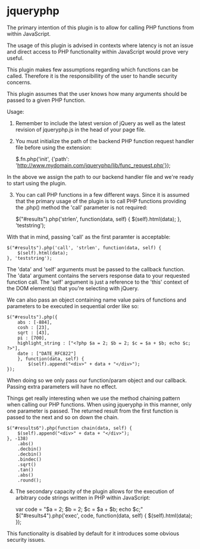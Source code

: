 jqueryphp
=========

The primary intention of this plugin is to allow for calling PHP
functions from within JavaScript.

The usage of this plugin is advised in contexts where latency is
not an issue and direct access to PHP functionality within JavaScript
would prove very useful.

This plugin makes few assumptions regarding which functions can
be called. Therefore it is the responsibillity of the user to handle
security concerns.

This plugin assumes that the user knows how many arguments should
be passed to a given PHP function.

Usage:

1) Remember to include the latest version of jQuery as well as the
latest revision of jqueryphp.js in the head of your page file.

2) You must initialize the path of the backend PHP function request
handler file before using the extension:
	
	$.fn.php('init', {'path': 'http://www.mydomain.com/jqueryphp/lib/func_request.php'});
	
In the above we assign the path to our backend handler file and we're 
ready to start using the plugin.

3) You can call PHP functions in a few different ways. Since it is
assumed that the primary usage of the plugin is to call PHP functions
providing the .php() method the 'call' parameter is not required:

	$("#results").php('strlen', function(data, self) {
		$(self).html(data);
	}, 'teststring');
	
With that in mind, passing 'call' as the first paramter is acceptable:

	$("#results").php('call', 'strlen', function(data, self) {
		$(self).html(data);
	}, 'teststring');
	
The 'data' and 'self' arguments must be passed to the callback function.
The 'data' argument contains the servers response data to your requested
function call. The 'self' argument is just a reference to the 'this' context
of the DOM element(s) that you're selecting with jQuery.

We can also pass an object containing name value pairs of functions and
parameters to be executed in sequential order like so:

	$("#results").php({
		abs : [-884],
		cosh : [23],
		sqrt : [43],
		pi : [700],
		highlight_string : ["<?php $a = 2; $b = 2; $c = $a + $b; echo $c; ?>"],
		date : ["DATE_RFC822"]
		}, function(data, self) { 
			$(self).append("<div>" + data + "</div>");
	});
	
When doing so we only pass our function/param object and our callback. Passing
extra parameters will have no effect.

Things get really interesting when we use the method chaining pattern when calling
our PHP functions. When using jqueryphp in this manner, only one parameter is passed.
The returned result from the first function is passed to the next and so on down the
chain.

	$("#results6").php(function chain(data, self) {
		$(self).append("<div>" + data + "</div>");
	}, -138)
		.abs() 
		.decbin()
		.decbin()
		.bindec()
		.sqrt()
		.tan()
		.abs()
		.round();

	
4) The secondary capacity of the plugin allows for the execution of 
arbitrary code strings written in PHP within JavaScript:
	
	var code = "$a = 2; $b = 2; $c = $a + $b; echo $c;"
	$("#results4").php('exec', code, function(data, self) {
		$(self).html(data);
	});
	
This functionality is disabled by default for it introduces some obvious
security issues.
